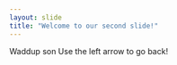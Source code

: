 ```yaml
---
layout: slide
title: "Welcome to our second slide!"
---
```

Waddup son
Use the left arrow to go back!
